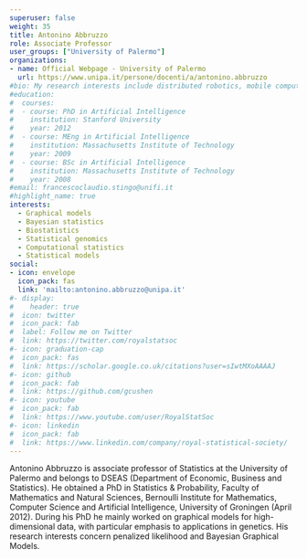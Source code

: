```yaml
---
superuser: false
weight: 35
title: Antonino Abbruzzo
role: Associate Professor
user_groups: ["University of Palermo"]
organizations:
- name: Official Webpage - University of Palermo
  url: https://www.unipa.it/persone/docenti/a/antonino.abbruzzo
#bio: My research interests include distributed robotics, mobile computing and programmable matter.
#education:
#  courses:
#  - course: PhD in Artificial Intelligence
#    institution: Stanford University
#    year: 2012
#  - course: MEng in Artificial Intelligence
#    institution: Massachusetts Institute of Technology
#    year: 2009
#  - course: BSc in Artificial Intelligence
#    institution: Massachusetts Institute of Technology
#    year: 2008
#email: francescoclaudio.stingo@unifi.it
#highlight_name: true
interests:
  - Graphical models
  - Bayesian statistics
  - Biostatistics
  - Statistical genomics
  - Computational statistics
  - Statistical models
social:
- icon: envelope
  icon_pack: fas
  link: 'mailto:antonino.abbruzzo@unipa.it'
#- display:
#    header: true
#  icon: twitter
#  icon_pack: fab
#  label: Follow me on Twitter
#  link: https://twitter.com/royalstatsoc
#- icon: graduation-cap
#  icon_pack: fas
#  link: https://scholar.google.co.uk/citations?user=sIwtMXoAAAAJ
#- icon: github
#  icon_pack: fab
#  link: https://github.com/gcushen
#- icon: youtube
#  icon_pack: fab
#  link: https://www.youtube.com/user/RoyalStatSoc
#- icon: linkedin
#  icon_pack: fab
#  link: https://www.linkedin.com/company/royal-statistical-society/
---
```


Antonino Abbruzzo is associate professor of Statistics at the University of Palermo and belongs to DSEAS (Department of Economic, Business and Statistics). He obtained a PhD in Statistics & Probability, Faculty of Mathematics and Natural Sciences, Bernoulli Institute for Mathematics, Computer Science and Artificial Intelligence, University of Groningen (April 2012). During his PhD he mainly worked on graphical models for high-dimensional data, with particular emphasis to applications in genetics. His research interests concern penalized likelihood and Bayesian Graphical Models.


